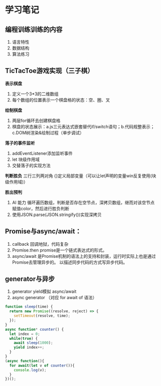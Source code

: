 # 学习笔记

## 编程训练训练的内容
1. 语言特性
1. 数据结构
1. 算法练习
## TicTacToe游戏实现（三子棋）
**表示棋盘**
1. 定义一个3*3的二维数组
1. 每个数组的位置表示一个棋盘格的状态：空、圈、叉

**绘制棋盘**
1. 两层for循环去创建棋盘格
1. 棋盘的状态展示：a.js三元表达式嵌套替代if/switch语句；b.代码规整表示；c.DOM树渲染&绘制过程（单步调试）

**落子的事件监听**
1. addEventListener添加监听事件
1. let 块级作用域
1. 交替落子的实现方法

**判断胜负**
三行三列两对角 {}定义局部变量（可以让let声明的变量win反复使用(块级作用域)）

**胜出预判**
1. AI 能力 循环遍历数组，判断是否存在空节点，深拷贝数组，继而对该空节点赋值color，然后进行胜负判断
1. 使用JSON.parse(JSON.stringify())实现深拷贝

## Promise与async/await：
1. callback 回调地狱，代码复杂
2. Promise.then promise是一个链式表达式的形式。
3. async/await 是Promise机制的语法上的支持和封装，运行时实际上也是通过Promise去管理异步的。 以描述同步代码的方式写异步代码。

## generator与异步
1. generator yield模拟 async/await
2. async generator （对应 for await of 语法）
```js
function sleep(time) {
  return new Promise((resolve, reject) => {
    setTimeout(resolve, time);
  });
}
async function* counter() {
  let index = 0;
  while(true) {
    await sleep(1000);
    yield index++;
  }
}
(async function(){
  for await(let v of counter()){
    console.log(v);
  }
})();
```
